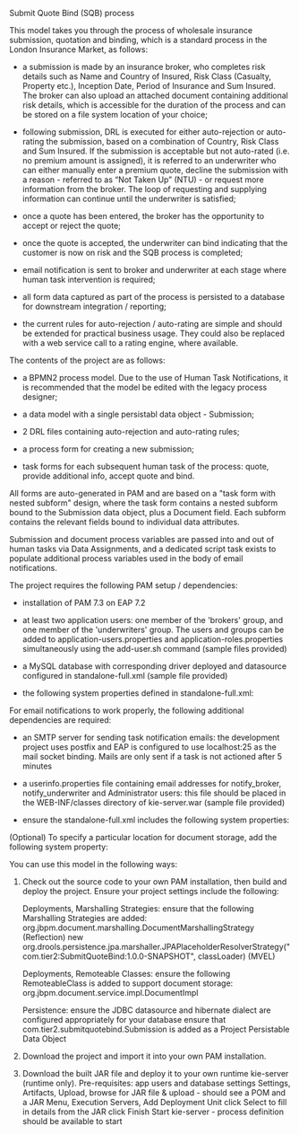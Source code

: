 Submit Quote Bind (SQB) process

This model takes you through the process of wholesale insurance submission, quotation and binding, which is a standard process in the London Insurance Market, as follows:

 - a submission is made by an insurance broker, who completes risk details such as Name and Country of Insured, Risk Class (Casualty, Property etc.), Inception Date, Period of Insurance and Sum Insured.  The broker can also upload an attached document containing additional risk details, which is accessible for the duration of the process and can be stored on a file system location of your choice;

 - following submission, DRL is executed for either auto-rejection or auto-rating the submission, based on a combination of Country, Risk Class and Sum Insured.  If the submission is acceptable but not auto-rated (i.e. no premium amount is assigned), it is referred to an underwriter who can either manually enter a premium quote, decline the submission with a reason - referred to as “Not Taken Up” (NTU) - or request more information from the broker.  The loop of requesting and supplying information can continue until the underwriter is satisfied;

 - once a quote has been entered, the broker has the opportunity to accept or reject the quote;

 - once the quote is accepted, the underwriter can bind indicating that the customer is now on risk and the SQB process is completed;

 - email notification is sent to broker and underwriter at each stage where human task intervention is required;

 - all form data captured as part of the process is persisted to a database for downstream integration / reporting;

 - the current rules for auto-rejection / auto-rating are simple and should be extended for practical business usage.  They could also be replaced with a web service call to a rating engine, where available.



The contents of the project are as follows:

 - a BPMN2 process model.  Due to the use of Human Task Notifications, it is recommended that the model be edited with the legacy process designer;

 - a data model with a single persistabl data object - Submission;

 - 2 DRL files containing auto-rejection and auto-rating rules;

 - a process form for creating a new submission;

 - task forms for each subsequent human task of the process: quote, provide additional info, accept quote and bind.

All forms are auto-generated in PAM and are based on a "task form with nested subform" design, where the task form contains a nested subform bound to the Submission data object, plus a Document field.  Each subform contains the relevant fields bound to individual data attributes.

Submission and document process variables are passed into and out of human tasks via Data Assignments, and a dedicated script task exists to populate additional process variables used in the body of email notifications.



The project requires the following PAM setup / dependencies:

 - installation of PAM 7.3 on EAP 7.2

 - at least two application users: one member of the 'brokers' group, and one member of the 'underwriters' group.  The users and groups can be added to application-users.properties and application-roles.properties simultaneously using the add-user.sh command (sample files provided)

 - a MySQL database with corresponding driver deployed and datasource configured in standalone-full.xml (sample file provided)

 - the following system properties defined in standalone-full.xml:
	<property name="org.kie.server.persistence.ds" value="java:jboss/datasources/PAMDS"/>
	<property name="org.kie.server.persistence.tm" value="org.hibernate.service.jta.platform.internal.JBossStandAloneJtaPlatform"/>
	<property name="org.kie.server.persistence.dialect" value="org.hibernate.dialect.MySQL5InnoDBDialect"/>
	<property name="org.kie.server.persistence.schema" value="hibernate.default_schema"/>



For email notifications to work properly, the following additional dependencies are required:

 - an SMTP server for sending task notification emails: the development project uses postfix and EAP is configured to use localhost:25 as the mail socket binding.  Mails are only sent if a task is not actioned after 5 minutes

 - a userinfo.properties file containing email addresses for notify_broker, notify_underwriter and Administrator users: this file should be placed in the WEB-INF/classes directory of kie-server.war (sample file provided)

 - ensure the standalone-full.xml includes the following system properties:
	<property name="org.kie.mail.session" value="java:jboss/mail/Default"/>



(Optional) To specify a particular location for document storage, add the following system property:
	<property name="org.jbpm.document.storage" value="/path/to/documents"/>



You can use this model in the following ways:

1. Check out the source code to your own PAM installation, then build and deploy the project.
	Ensure your project settings include the following:

	Deployments, Marshalling Strategies: ensure that the following Marshalling Strategies are added:
		org.jbpm.document.marshalling.DocumentMarshallingStrategy (Reflection)
		new org.drools.persistence.jpa.marshaller.JPAPlaceholderResolverStrategy("com.tier2:SubmitQuoteBind:1.0.0-SNAPSHOT", classLoader) (MVEL)

	Deployments, Remoteable Classes: ensure the following RemoteableClass is added to support document storage:
		org.jbpm.document.service.impl.DocumentImpl

	Persistence:
		ensure the JDBC datasource and hibernate dialect are configured appropriately for your database
		ensure that com.tier2.submitquotebind.Submission is added as a Project Persistable Data Object


2. Download the project and import it into your own PAM installation.
	

3. Download the built JAR file and deploy it to your own runtime kie-server (runtime only).
	Pre-requisites: app users and database settings
	Settings, Artifacts, Upload, browse for JAR file & upload - should see a POM and a JAR
	Menu, Execution Servers, Add Deployment Unit
		click Select to fill in details from the JAR
		click Finish
	Start kie-server - process definition should be available to start

